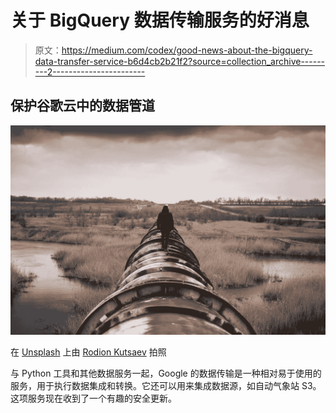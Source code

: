 # 关于 BigQuery 数据传输服务的好消息

> 原文：<https://medium.com/codex/good-news-about-the-bigquery-data-transfer-service-b6d4cb2b21f2?source=collection_archive---------2----------------------->

## 保护谷歌云中的数据管道

![](img/ed2b883b22379e26dace9a154d19e433.png)

在 [Unsplash](https://unsplash.com/s/photos/pipeline?utm_source=unsplash&utm_medium=referral&utm_content=creditCopyText) 上由 [Rodion Kutsaev](https://unsplash.com/@frostroomhead?utm_source=unsplash&utm_medium=referral&utm_content=creditCopyText) 拍照

与 Python 工具和其他数据服务一起，Google 的数据传输是一种相对易于使用的服务，用于执行数据集成和转换。它还可以用来集成数据源，如自动气象站 S3。这项服务现在收到了一个有趣的安全更新。